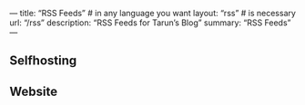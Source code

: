 —
title: “RSS Feeds” # in any language you want
layout: “rss” # is necessary
url: “/rss”
description: “RSS Feeds for Tarun’s Blog”
summary: “RSS Feeds”
—

## Selfhosting


## Website

